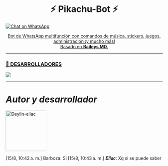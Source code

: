 <h1 align="center">⚡ Pikachu-Bot ⚡</h1>
<p align="center">


<a aria-label="Chat on WhatsApp" href="https://wa.me/50433191934"><img alt="Chat on WhatsApp" src="src/catalogo.jpg" />


</p><p align="center">
  Bot de WhatsApp multifunción con comandos de música, stickers, juegos, administración ¡y mucho más!<br>
  Basado en <b>Baileys MD</b>.
</p>

---

### 🌟 DESARROLLADORES
<a href="https://github.com/deylin-eliac/Pikachu-bot/graphs/contributors">
<img src="https://contrib.rocks/image?repo=deylin-eliac/Pikachu-bot" /> 
</a>

---

# *Autor y desarrollador*


<a href="https://github.com/deylin-eliac">
  <img src="https://github.com/deylin-eliac.png" width="130" height="130" alt="Deylin-eliac"/>
</a>


[15/8, 10:42 a. m.] Barboza: Si
[15/8, 10:43 a. m.] 𝑬𝒍𝒊𝒂𝒄: Xq si se puede saber

